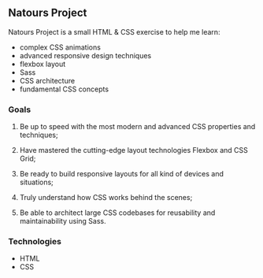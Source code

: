 ## Natours Project

Natours Project is a small HTML & CSS exercise to help me learn:
+ complex CSS animations
+ advanced responsive design techniques
+ flexbox layout
+ Sass
+ CSS architecture
+ fundamental CSS concepts

### Goals
1) Be up to speed with the most modern and advanced CSS properties and techniques;

2) Have mastered the cutting-edge layout technologies Flexbox and CSS Grid;

3) Be ready to build responsive layouts for all kind of devices and situations;

4) Truly understand how CSS works behind the scenes;

5) Be able to architect large CSS codebases for reusability and maintainability using Sass.

### Technologies
+ HTML
+ CSS